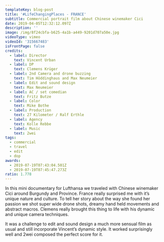 ```yaml
---
templateKey: blog-post
title: '#LifeChangingPlaces - FRANCE'
subtitle: Commercial portrait film about Chinese winemaker Cici
date: 2019-04-05T12:32:12.097Z
description: ''
image: /img/8f24cbfa-b625-4a1b-a449-9201d707a50e.jpg
videoType: vimeo
videoId: '315667483'
isFrontPage: false
credits:
  - label: Director
    text: Vincent Urban
  - label: DP
    text: Clemens Krüger
  - label: 2nd Camera and drone buzzing
    text: Tim Höddinghaus and Max Neumeier
  - label: Edit and sound design
    text: Max Neumeier
  - label: AC / set comedian
    text: Fritz Butze
  - label: Color
    text: Mike Bothe
  - label: Production
    text: 27 Kilometer / Ralf Erthle
  - label: Agency
    text: Kolle Rebbe
  - label: Music
    text: 2wei
tags:
  - commercial
  - travel
  - edit
  - dop
awards:
  - 2019-07-19T07:43:04.501Z
  - 2019-07-19T07:45:47.273Z
ratio: 1.778
---
```

In this mini documentary for Lufthansa we traveled with Chinese winemaker Cici around Burgundy and Province. France really surprised me with it’s unique nature and culture. To tell her story about the way she found her passion we shot super wide drone shots, dreamy hand held movements and abstract macros. Clemens really brought this thing to life with his dynamic and unique camera techniques.

It was a challenge to edit and sound design a much more sensual film as usual and still incorporate Vincent’s dynamic style. It worked surprisingly well and 2wei composed the perfect score for it.
